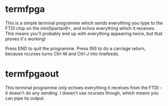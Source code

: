 termfpga
========

This is a simple terminal programme which sends everything you type to the FTDI chip on the 
miniSpartan6+, and echos everything which it receives. This means you'll probably end up
with everything appearing twice, but that proves it's working!

Press END to quit the programme. Press INS to do a carriage return, because ncurses turns 
Ctrl-M and Ctrl-J into linefeeds.

termfpgaout
===========

This terminal programme only echoes everything it receives from the FTDI -
it doesn't do any sending. I doesn't use ncurses though, which means you
can pipe its output.

